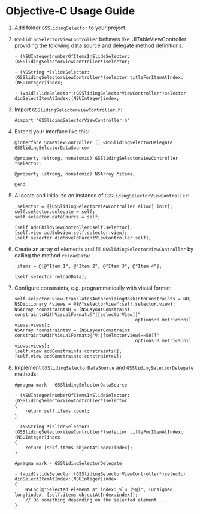 # Objective-C Usage Guide

1. Add folder `GSSlidingSelector` to your project.

2. `GSSlidingSelectorViewController` behaves like UITableViewController providing the folowing data source and delegate method definitions:

    ```objc
    - (NSUInteger)numberOfItemsInSlideSelector:(GSSlidingSelectorViewController*)selector;
    ```

    ```objc
    - (NSString *)slideSelector:(GSSlidingSelectorViewController*)selector titleForItemAtIndex:(NSUInteger)index;
    ```

    ```objc
    - (void)slideSelector:(GSSlidingSelectorViewController*)selector didSelectItemAtIndex:(NSUInteger)index;
    ```

3. Import `GSSlidingSelectorViewController.h`:

    ```objc
    #import "GSSlidingSelectorViewController.h"
    ```

4. Extend your interface like this:

    ```objc
    @interface SomeViewController () <GSSlidingSelectorDelegate, GSSlidingSelectorDataSource>

    @property (strong, nonatomic) GSSlidingSelectorViewController *selector;

    @property (strong, nonatomic) NSArray *items;

    @end
    ```

5. Allocate and initialize an instance of `GSSlidingSelectorViewController`:

    ```objc
    _selector = [[GSSlidingSelectorViewController alloc] init];
    self.selector.delegate = self;
    self.selector.dataSource = self;

    [self addChildViewController:self.selector];
    [self.view addSubview:self.selector.view];
    [self.selector didMoveToParentViewController:self];
    ```

6. Create an array of elements and fill `GSSlidingSelectorViewController` by calling the method `reloadData`:

    ```objc
    _items = @[@"Item 1", @"Item 2", @"Item 3", @"Item 4"];

    [self.selector reloadData];
    ```

7. Configure constraints, e.g. programmatically with visual format:

    ```objc
    self.selector.view.translatesAutoresizingMaskIntoConstraints = NO;
    NSDictionary *views = @{@"selectorView":self.selector.view};
    NSArray *constraintsH = [NSLayoutConstraint constraintsWithVisualFormat:@"|[selectorView]|"
                                                 options:0 metrics:nil views:views];
    NSArray *constraintsV = [NSLayoutConstraint constraintsWithVisualFormat:@"V:|[selectorView(==50)]"
                                                 options:0 metrics:nil views:views];
    [self.view addConstraints:constraintsH];
    [self.view addConstraints:constraintsV];
    ```

8. Implement `GSSlidingSelectorDataSource` and `GSSlidingSelectorDelegate` methods:

    ```objc
    #pragma mark - GSSlidingSelectorDataSource

    - (NSUInteger)numberOfItemsInSlideSelector:(GSSlidingSelectorViewController*)selector
    {
        return self.items.count;
    }

    - (NSString *)slideSelector:(GSSlidingSelectorViewController*)selector titleForItemAtIndex:(NSUInteger)index
    {
        return [self.items objectAtIndex:index];
    }

    #pragma mark - GSSlidingSelectorDelegate

    - (void)slideSelector:(GSSlidingSelectorViewController*)selector didSelectItemAtIndex:(NSUInteger)index
    {
        NSLog(@"Selected element at index: %lu (%@)", (unsigned long)index, [self.items objectAtIndex:index]);
        // Do something depending on the selected element ...
    }
    ```
